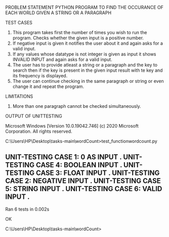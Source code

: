 PROBLEM STATEMENT
PYTHON PROGRAM TO FIND THE OCCURANCE OF EACH WORLD GIVEN A STRING OR A PARAGRAPH

TEST CASES
1. This program takes first the number of times you wish to run the program. Checks whether the given input is a positive number.
2. If negative input is given it notifies the user about it and again asks for a valid input.
3. If any values whose datatype is not integer is given as input it shows INVALID INPUT and again asks for a valid input.
4. The user has to provide atleast a string or a paragraph and the key to search then if the key is present in the given input result with te key and its frequency is displayed.
5. The user can continue checking in the same paragraph or string or even change it and repeat the program.

LIMITATIONS
1. More than one paragraph cannot be checked simultaneously.

OUTPUT OF UNITTESTING

Microsoft Windows [Version 10.0.19042.746]
(c) 2020 Microsoft Corporation. All rights reserved.

C:\Users\HP\Desktop\tasks-main\wordCount>test_functionwordcount.py

UNIT-TESTING CASE 1: 0 AS INPUT
.
UNIT-TESTING CASE 4: BOOLEAN INPUT
.
UNIT-TESTING CASE 3: FLOAT INPUT
.
UNIT-TESTING CASE 2: NEGATIVE INPUT
.
UNIT-TESTING CASE 5: STRING INPUT
.
UNIT-TESTING CASE 6: VALID INPUT
.
----------------------------------------------------------------------
Ran 6 tests in 0.002s

OK

C:\Users\HP\Desktop\tasks-main\wordCount>